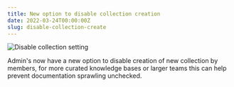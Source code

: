 ```yaml
---
title: New option to disable collection creation
date: 2022-03-24T00:00:00Z
slug: disable-collection-create
---
```


![Disable collection setting](/images/disable-collection-creation.png)

Admin's now have a new option to disable creation of new collection by members,
for more curated knowledge bases or larger teams this can help prevent documentation
sprawling unchecked.
